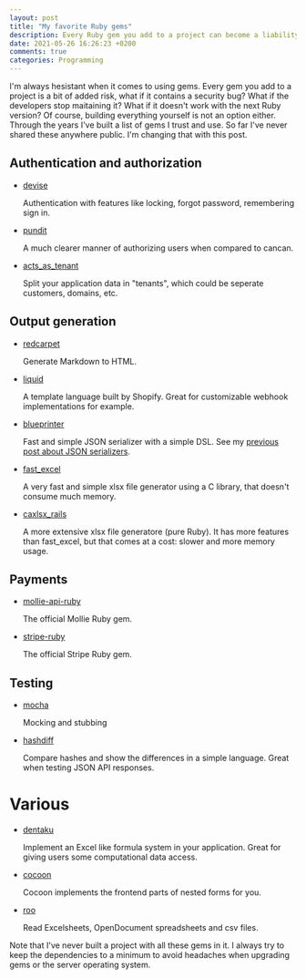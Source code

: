 ```yaml
---
layout: post
title: "My favorite Ruby gems"
description: Every Ruby gem you add to a project can become a liability. The gems in this post are what I've used and trusted in the last few years.
date: 2021-05-26 16:26:23 +0200
comments: true
categories: Programming
---
```


I'm always hesistant when it comes to using gems. Every gem you add to a project is a bit of added risk, what if it contains a security bug? What if the developers stop maitaining it? What if it doesn't work with the next Ruby version? Of course, building everything yourself is not an option either. Through the years I've built a list of gems I trust and use. So far I've never shared these anywhere public. I'm changing that with this post.

## Authentication and authorization

- [devise](https://github.com/heartcombo/devise)

  Authentication with features like locking, forgot password, remembering sign in.

- [pundit](https://github.com/varvet/pundit)

  A much clearer manner of authorizing users when compared to cancan.

- [acts\_as\_tenant](https://github.com/ErwinM/acts_as_tenant)

  Split your application data in "tenants", which could be seperate customers, domains, etc.

## Output generation

- [redcarpet](https://github.com/vmg/redcarpet)

  Generate Markdown to HTML.

- [liquid](https://github.com/Shopify/liquid)

  A template language built by Shopify. Great for customizable webhook implementations for example.

- [blueprinter](https://github.com/procore/blueprinter)

  Fast and simple JSON serializer with a simple DSL. See my [previous post about JSON serializers](/2021/02/05/choosing-rails-json-serializer-for-your-api-in-2021/).

- [fast\_excel](https://github.com/Paxa/fast_excel)

  A very fast and simple xlsx file generator using a C library, that doesn't consume much memory.

- [caxlsx\_rails](https://github.com/caxlsx/caxlsx_rails)

  A more extensive xlsx file generatore (pure Ruby). It has more features than fast\_excel, but that comes at a cost:
  slower and more memory usage.

## Payments

- [mollie-api-ruby]()

  The official Mollie Ruby gem.

- [stripe-ruby](https://github.com/stripe/stripe-ruby)

  The official Stripe Ruby gem.

## Testing

- [mocha](https://github.com/freerange/mocha)

  Mocking and stubbing

- [hashdiff](https://github.com/liufengyun/hashdiff)

  Compare hashes and show the differences in a simple language. Great when testing JSON API responses.

# Various

- [dentaku](https://github.com/rubysolo/dentaku)

  Implement an Excel like formula system in your application. Great for giving users some computational data access.

- [cocoon](https://github.com/nathanvda/cocoon)

  Cocoon implements the frontend parts of nested forms for you.

- [roo](https://github.com/roo-rb/roo)

  Read Excelsheets, OpenDocument spreadsheets and csv files.

Note that I've never built a project with all these gems in it. I always try to keep the dependencies to a minimum to avoid headaches when upgrading gems or the server operating system.
